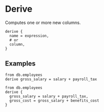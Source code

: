# Derive

Computes one or more new columns.

```prql no-eval
derive {
  name = expression,
  # or
  column,
}
```

## Examples

```prql
from db.employees
derive gross_salary = salary + payroll_tax
```

```prql
from db.employees
derive {
  gross_salary = salary + payroll_tax,
  gross_cost = gross_salary + benefits_cost
}
```
